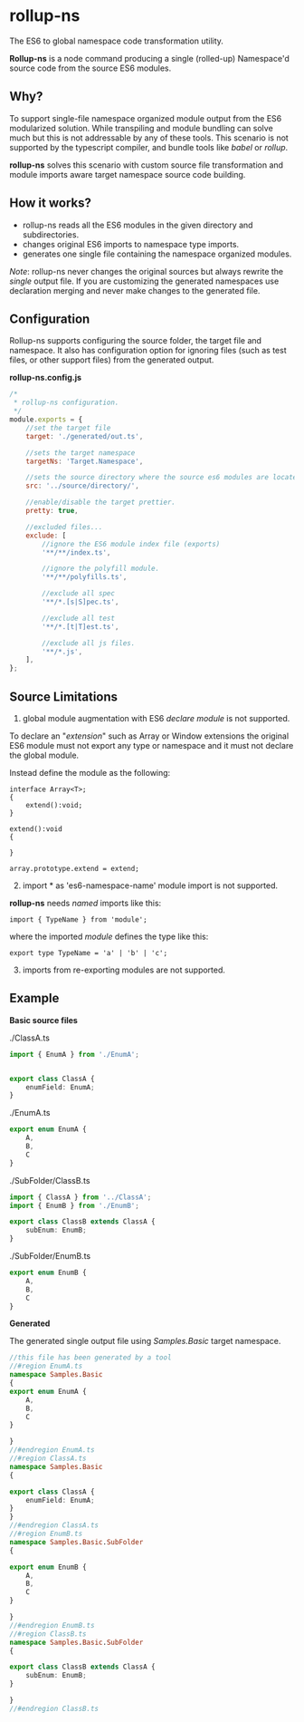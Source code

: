 # rollup-ns

The ES6 to global namespace code transformation utility.

**Rollup-ns** is a node command producing a single (rolled-up) Namespace'd source code from the source ES6 modules.

## Why?

To support single-file namespace organized module output from the ES6 modularized solution. While transpiling and module bundling can solve much but this is not addressable by any of these tools. This scenario is not supported by the typescript compiler, and bundle tools like *babel* or *rollup*.

**rollup-ns** solves this scenario with custom source file transformation and module imports aware target namespace source code building. 

## How it works?

* rollup-ns reads all the ES6 modules in the given directory and subdirectories.
* changes original ES6 imports to namespace type imports.
* generates one single file containing the namespace organized modules.

*Note*: rollup-ns never changes the original sources but always rewrite the *single* output file. If you are customizing the generated namespaces use declaration merging and never make changes to the generated file.

## Configuration

Rollup-ns supports configuring the source folder, the target file and namespace. It also has configuration option for ignoring files (such as test files, or other support files) from the generated output.

**rollup-ns.config.js**

```javascript
/*
 * rollup-ns configuration.
 */
module.exports = {
	//set the target file 
	target: './generated/out.ts',

	//sets the target namespace 
	targetNs: 'Target.Namespace',

	//sets the source directory where the source es6 modules are located
	src: '../source/directory/',

	//enable/disable the target prettier.
	pretty: true,

	//excluded files...
	exclude: [
		//ignore the ES6 module index file (exports)
		'**/**/index.ts',

		//ignore the polyfill module.
		'**/**/polyfills.ts',

		//exclude all spec
		'**/*.[s|S]pec.ts',

		//exclude all test
		'**/*.[t|T]est.ts',

		//exclude all js files.
		'**/*.js',
	],
};
```

## Source Limitations

1. global module augmentation with ES6 *declare module* is not supported. 

To declare an "*extension*" such as Array or Window extensions the original ES6 module must not export any type or namespace and it must not declare the global module.

Instead define the module as the following:

    interface Array<T>;
    {
        extend():void;
    }

    extend():void
    {

    }

    array.prototype.extend = extend;

2. import * as 'es6-namespace-name' module import is not supported. 
 
**rollup-ns** needs *named* imports like this: 

    import { TypeName } from 'module';

where the imported *module* defines the type like this:

    export type TypeName = 'a' | 'b' | 'c';

3. imports from re-exporting modules are not supported.

## Example


**Basic source files**

./ClassA.ts
```typescript
import { EnumA } from './EnumA';


export class ClassA {
    enumField: EnumA;
}
```

./EnumA.ts
```typescript
export enum EnumA {
    A,
    B,
    C
}
```

./SubFolder/ClassB.ts
```typescript
import { ClassA } from '../ClassA';
import { EnumB } from './EnumB';

export class ClassB extends ClassA {
    subEnum: EnumB;
}
```

./SubFolder/EnumB.ts
```typescript
export enum EnumB {
    A,
    B,
    C
}
```


**Generated**

The generated single output file using *Samples.Basic* target namespace.

```typescript
//this file has been generated by a tool
//#region EnumA.ts
namespace Samples.Basic
{
export enum EnumA {
    A,
    B,
    C
}

}
//#endregion EnumA.ts
//#region ClassA.ts
namespace Samples.Basic
{

export class ClassA {
    enumField: EnumA;
}
}
//#endregion ClassA.ts
//#region EnumB.ts
namespace Samples.Basic.SubFolder
{

export enum EnumB {
    A,
    B,
    C
}

}
//#endregion EnumB.ts
//#region ClassB.ts
namespace Samples.Basic.SubFolder
{

export class ClassB extends ClassA {
    subEnum: EnumB;
}

}
//#endregion ClassB.ts
```